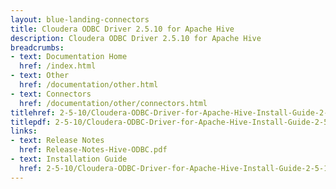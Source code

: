 ```yaml
---
layout: blue-landing-connectors
title: Cloudera ODBC Driver 2.5.10 for Apache Hive
description: Cloudera ODBC Driver 2.5.10 for Apache Hive
breadcrumbs:
- text: Documentation Home
  href: /index.html
- text: Other
  href: /documentation/other.html
- text: Connectors
  href: /documentation/other/connectors.html
titlehref: 2-5-10/Cloudera-ODBC-Driver-for-Apache-Hive-Install-Guide-2-5-10.pdf
titlepdf: 2-5-10/Cloudera-ODBC-Driver-for-Apache-Hive-Install-Guide-2-5-10.pdf
links:
- text: Release Notes
  href: Release-Notes-Hive-ODBC.pdf
- text: Installation Guide
  href: 2-5-10/Cloudera-ODBC-Driver-for-Apache-Hive-Install-Guide-2-5-10.pdf
---
```


